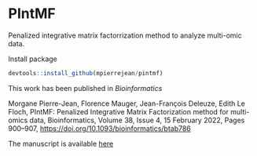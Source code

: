 # PIntMF

Penalized integrative matrix factorrization method to analyze multi-omic data.

Install package

```r
devtools::install_github(mpierrejean/pintmf)
```
This work has been published in *Bioinformatics*

Morgane Pierre-Jean, Florence Mauger, Jean-François Deleuze, Edith Le Floch,
PIntMF: Penalized Integrative Matrix Factorization method for multi-omics data, Bioinformatics, Volume 38, Issue 4, 15 February 2022, Pages 900–907, https://doi.org/10.1093/bioinformatics/btab786

The manuscript is available [here](https://academic.oup.com/bioinformatics/article/38/4/900/6443074)
